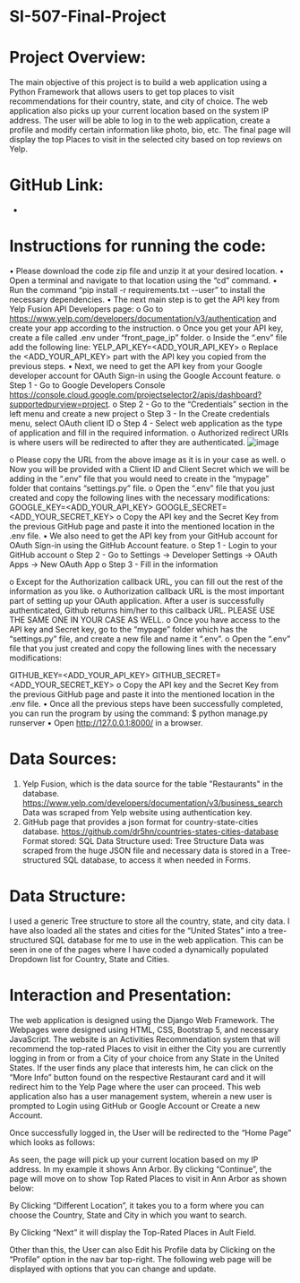 # SI-507-Final-Project
# Project Overview:
The main objective of this project is to build a web application using a Python Framework that allows users to get top places to visit recommendations for their country, state, and city of choice. The web application also picks up your current location based on the system IP address. The user will be able to log in to the web application, create a profile and modify certain information like photo, bio, etc. The final page will display the top Places to visit in the selected city based on top reviews on Yelp. 

# GitHub Link:
-
# Instructions for running the code:
•	Please download the code zip file and unzip it at your desired location.
•	Open a terminal and navigate to that location using the “cd” command.
•	Run the command “pip install -r requirements.txt --user” to install the necessary dependencies.
•	The next main step is to get the API key from Yelp Fusion API Developers page:
o	Go to https://www.yelp.com/developers/documentation/v3/authentication and create your app according to the instruction.
o	Once you get your API key, create a file called .env under “front_page_ip” folder.
o	Inside the “.env” file add the following line: 
YELP_API_KEY=<ADD_YOUR_API_KEY>
o	Replace the <ADD_YOUR_API_KEY> part with the API key you copied from the previous steps.
•	Next, we need to get the API key from your Google developer account for OAuth Sign-in using the Google Account feature.
o	Step 1 - Go to Google Developers Console
https://console.cloud.google.com/projectselector2/apis/dashboard?supportedpurview=project. 
o	Step 2 - Go to the “Credentials” section in the left menu and create a new project
o	Step 3 - In the Create credentials menu, select OAuth client ID
o	Step 4 - Select web application as the type of application and fill in the required information.
o	Authorized redirect URIs is where users will be redirected to after they are authenticated.
 ![image](https://user-images.githubusercontent.com/81701847/206368260-7860381f-fbd3-4ee4-98e7-1e4933579708.png)

o	Please copy the URL from the above image as it is in your case as well.
o	Now you will be provided with a Client ID and Client Secret which we will be adding  in the “.env” file that you would need to create in the “mypage” folder that contains “settings.py” file.
o	Open the “.env” file that you just created and copy the following lines with the necessary modifications:
GOOGLE_KEY=<ADD_YOUR_API_KEY>
GOOGLE_SECRET=<ADD_YOUR_SECRET_KEY>
o	Copy the API key and the Secret Key from the previous GitHub page and paste it into the mentioned location in the .env file.
•	We also need to get the API key from your GitHub account for OAuth Sign-in using the GitHub Account feature.
o	Step 1 - Login to your GitHub account
o	Step 2 - Go to Settings -> Developer Settings -> OAuth Apps -> New OAuth App
o	Step 3 - Fill in the information 
 

o	Except for the Authorization callback URL, you can fill out the rest of the information as you like.
o	Authorization callback URL is the most important part of setting up your OAuth application. After a user is successfully authenticated, Github returns him/her to this callback URL. PLEASE USE THE SAME ONE IN YOUR CASE AS WELL.
o	Once you have access to the API key and Secret key, go to the “mypage” folder which has the “settings.py” file, and create a new file and name it “.env”.
o	Open the “.env” file that you just created and copy the following lines with the necessary modifications:

GITHUB_KEY=<ADD_YOUR_API_KEY>
GITHUB_SECRET=<ADD_YOUR_SECRET_KEY>
o	Copy the API key and the Secret Key from the previous GitHub page and paste it into the mentioned location in the .env file.
•	Once all the previous steps have been successfully completed, you can run the program by using the command:
$ python manage.py runserver
•	Open http://127.0.0.1:8000/ in a browser.
# Data Sources:
1.	Yelp Fusion, which is the data source for the table "Restaurants" in the database.
https://www.yelp.com/developers/documentation/v3/business_search 
Data was scraped from Yelp website using authentication key.
2.	GitHub page that provides a json format for country-state-cities database.
https://github.com/dr5hn/countries-states-cities-database
Format stored: SQL
Data Structure used: Tree Structure
Data was scraped from the huge JSON file and necessary data is stored in a Tree-structured SQL database, to access it when needed in Forms.
# Data Structure:
I used a generic Tree structure to store all the country, state, and city data. I have also loaded all the states and cities for the “United States” into a tree-structured SQL database for me to use in the web application. This can be seen in one of the pages where I have coded a dynamically populated Dropdown list for Country, State and Cities. 

# Interaction and Presentation:
The web application is designed using the Django Web Framework. The Webpages were designed using HTML, CSS, Bootstrap 5, and necessary JavaScript. The website is an Activities Recommendation system that will recommend the top-rated Places to visit in either the City you are currently logging in from or from a City of your choice from any State in the United States. If the user finds any place that interests him, he can click on the “More Info” button found on the respective Restaurant card and it will redirect him to the Yelp Page where the user can proceed. 
This web application also has a user management system, wherein a new user is prompted to Login using GitHub or Google Account or Create a new Account. 

 

Once successfully logged in, the User will be redirected to the “Home Page” which looks as follows:
 

As seen, the page will pick up your current location based on my IP address. In my example it shows Ann Arbor.
By clicking “Continue”, the page will move on to show Top Rated Places to visit in Ann Arbor as shown below:
 

By Clicking “Different Location”, it takes you to a form where you can choose the Country, State and City in which you want to search.
 
By Clicking “Next” it will display the Top-Rated Places in Ault Field.
 

Other than this, the User can also Edit his Profile data by Clicking on the “Profile” option in the nav bar top-right. The following web page will be displayed with options that you can change and update.
 

